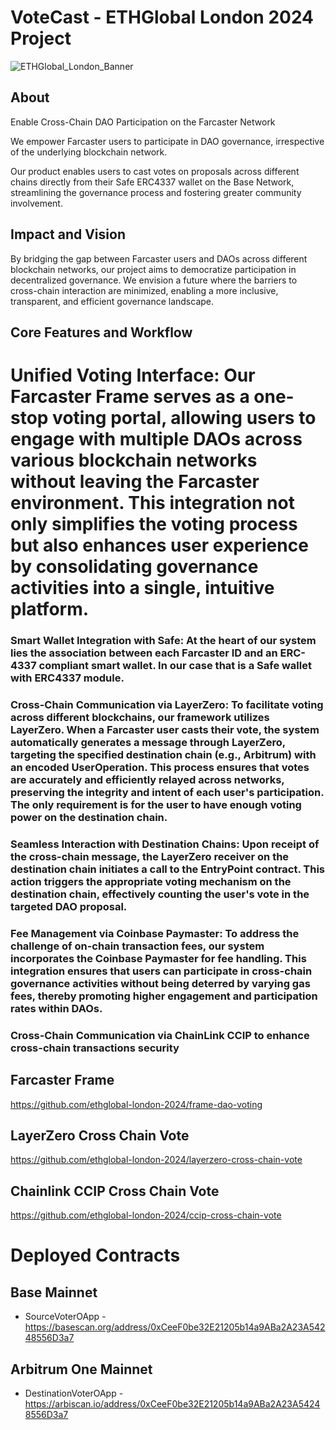 # VoteCast - ETHGlobal London 2024 Project
![ETHGlobal_London_Banner](https://github.com/ethglobal-london-2024/votecast/assets/8581537/79d0c6ea-d927-4fd7-afd3-5e8d7ade533b)

## About
Enable Cross-Chain DAO Participation on the Farcaster Network

We empower Farcaster users to participate in DAO governance, irrespective of the underlying blockchain network. 

Our product enables users to cast votes on proposals across different chains directly from their Safe ERC4337 wallet on the Base Network, streamlining the governance process and fostering greater community involvement.

## Impact and Vision
By bridging the gap between Farcaster users and DAOs across different blockchain networks, our project aims to democratize participation in decentralized governance. We envision a future where the barriers to cross-chain interaction are minimized, enabling a more inclusive, transparent, and efficient governance landscape. 

## Core Features and Workflow
 # Unified Voting Interface: Our Farcaster Frame serves as a one-stop voting portal, allowing users to engage with multiple DAOs across various blockchain networks without leaving the Farcaster environment. This integration not only simplifies the voting process but also enhances user experience by consolidating governance activities into a single, intuitive platform.
 ### Smart Wallet Integration with Safe: At the heart of our system lies the association between each Farcaster ID and an ERC-4337 compliant smart wallet. In our case that is a Safe wallet with ERC4337 module.
 ### Cross-Chain Communication via LayerZero: To facilitate voting across different blockchains, our framework utilizes LayerZero. When a Farcaster user casts their vote, the system automatically generates a message through LayerZero, targeting the specified destination chain (e.g., Arbitrum) with an encoded UserOperation. This process ensures that votes are accurately and efficiently relayed across networks, preserving the integrity and intent of each user's participation. The only requirement is for the user to have enough voting power on the destination chain. 
 ### Seamless Interaction with Destination Chains: Upon receipt of the cross-chain message, the LayerZero receiver on the destination chain initiates a call to the EntryPoint contract. This action triggers the appropriate voting mechanism on the destination chain, effectively counting the user's vote in the targeted DAO proposal.
 ### Fee Management via Coinbase Paymaster: To address the challenge of on-chain transaction fees, our system incorporates the Coinbase Paymaster for fee handling. This integration ensures that users can participate in cross-chain governance activities without being deterred by varying gas fees, thereby promoting higher engagement and participation rates within DAOs.
 ### Cross-Chain Communication via ChainLink CCIP to enhance cross-chain transactions security


## Farcaster Frame
https://github.com/ethglobal-london-2024/frame-dao-voting

## LayerZero Cross Chain Vote
https://github.com/ethglobal-london-2024/layerzero-cross-chain-vote

## Chainlink CCIP Cross Chain Vote
https://github.com/ethglobal-london-2024/ccip-cross-chain-vote

# Deployed Contracts

## Base Mainnet

- SourceVoterOApp - https://basescan.org/address/0xCeeF0be32E21205b14a9ABa2A23A54248556D3a7

## Arbitrum One Mainnet

- DestinationVoterOApp - https://arbiscan.io/address/0xCeeF0be32E21205b14a9ABa2A23A54248556D3a7
